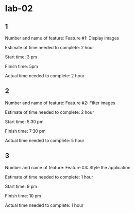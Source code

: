 # lab-02

## 1
Number and name of feature: Feature #1: Display images

Estimate of time needed to complete: 2 hour

Start time: 3 pm

Finish time: 5pm

Actual time needed to complete: 2 hour

## 2
Number and name of feature: Feature #2: Filter images

Estimate of time needed to complete: 2 hour

Start time: 5:30 pm

Finish time: 7:30 pm

Actual time needed to complete: 5 hour
 
 
 ## 3

Number and name of feature: Feature #3: Style the application

Estimate of time needed to complete: 1 hour

Start time: 9 pm

Finish time: 10 pm

Actual time needed to complete: 1 hour
